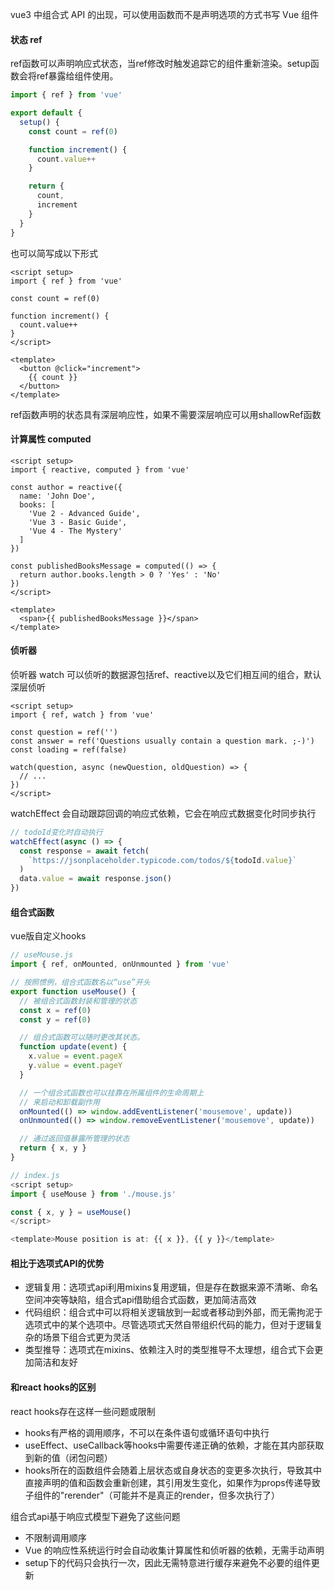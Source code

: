 vue3 中组合式 API 的出现，可以使用函数而不是声明选项的方式书写 Vue 组件

#### 状态 ref

ref函数可以声明响应式状态，当ref修改时触发追踪它的组件重新渲染。setup函数会将ref暴露给组件使用。

```js
import { ref } from 'vue'

export default {
  setup() {
    const count = ref(0)

    function increment() {
      count.value++
    }

    return {
      count,
      increment
    }
  }
}
```

也可以简写成以下形式

```vue
<script setup>
import { ref } from 'vue'

const count = ref(0)

function increment() {
  count.value++
}
</script>

<template>
  <button @click="increment">
    {{ count }}
  </button>
</template>
```

ref函数声明的状态具有深层响应性，如果不需要深层响应可以用shallowRef函数

#### 计算属性 computed

```vue
<script setup>
import { reactive, computed } from 'vue'

const author = reactive({
  name: 'John Doe',
  books: [
    'Vue 2 - Advanced Guide',
    'Vue 3 - Basic Guide',
    'Vue 4 - The Mystery'
  ]
})

const publishedBooksMessage = computed(() => {
  return author.books.length > 0 ? 'Yes' : 'No'
})
</script>

<template>
  <span>{{ publishedBooksMessage }}</span>
</template>
```

#### 侦听器

侦听器 watch 可以侦听的数据源包括ref、reactive以及它们相互间的组合，默认深层侦听

```vue
<script setup>
import { ref, watch } from 'vue'

const question = ref('')
const answer = ref('Questions usually contain a question mark. ;-)')
const loading = ref(false)

watch(question, async (newQuestion, oldQuestion) => {
  // ...
})
</script>
```

watchEffect 会自动跟踪回调的响应式依赖，它会在响应式数据变化时同步执行

```js
// todoId变化时自动执行
watchEffect(async () => {
  const response = await fetch(
    `https://jsonplaceholder.typicode.com/todos/${todoId.value}`
  )
  data.value = await response.json()
})
```

#### 组合式函数

vue版自定义hooks

```js
// useMouse.js
import { ref, onMounted, onUnmounted } from 'vue'

// 按照惯例，组合式函数名以“use”开头
export function useMouse() {
  // 被组合式函数封装和管理的状态
  const x = ref(0)
  const y = ref(0)

  // 组合式函数可以随时更改其状态。
  function update(event) {
    x.value = event.pageX
    y.value = event.pageY
  }

  // 一个组合式函数也可以挂靠在所属组件的生命周期上
  // 来启动和卸载副作用
  onMounted(() => window.addEventListener('mousemove', update))
  onUnmounted(() => window.removeEventListener('mousemove', update))

  // 通过返回值暴露所管理的状态
  return { x, y }
}

// index.js
<script setup>
import { useMouse } from './mouse.js'

const { x, y } = useMouse()
</script>

<template>Mouse position is at: {{ x }}, {{ y }}</template>
```

#### 相比于选项式API的优势

- 逻辑复用：选项式api利用mixins复用逻辑，但是存在数据来源不清晰、命名空间冲突等缺陷，组合式api借助组合式函数，更加简洁高效
- 代码组织：组合式中可以将相关逻辑放到一起或者移动到外部，而无需拘泥于选项式中的某个选项中。尽管选项式天然自带组织代码的能力，但对于逻辑复杂的场景下组合式更为灵活
- 类型推导：选项式在mixins、依赖注入时的类型推导不太理想，组合式下会更加简洁和友好

#### 和react hooks的区别

react hooks存在这样一些问题或限制

- hooks有严格的调用顺序，不可以在条件语句或循环语句中执行
- useEffect、useCallback等hooks中需要传递正确的依赖，才能在其内部获取到新的值（闭包问题）
- hooks所在的函数组件会随着上层状态或自身状态的变更多次执行，导致其中直接声明的值和函数会重新创建，其引用发生变化，如果作为props传递导致子组件的"rerender"（可能并不是真正的render，但多次执行了）

组合式api基于响应式模型下避免了这些问题

- 不限制调用顺序
- Vue 的响应性系统运行时会自动收集计算属性和侦听器的依赖，无需手动声明
- setup下的代码只会执行一次，因此无需特意进行缓存来避免不必要的组件更新
